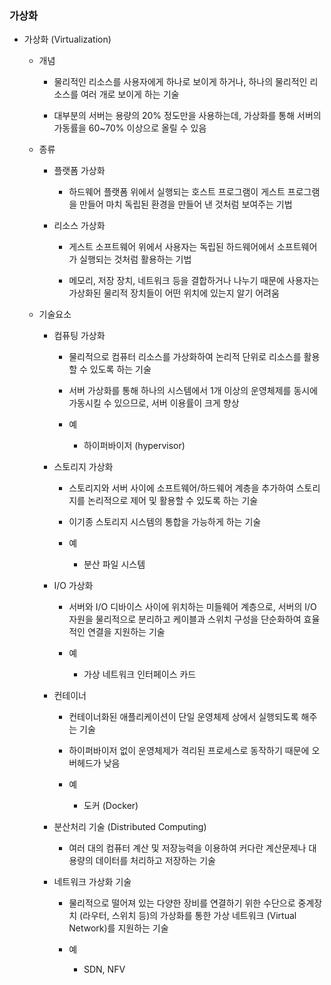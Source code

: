 ### 가상화

- 가상화 (Virtualization)
  
  - 개념
    
    - 물리적인 리소스를 사용자에게 하나로 보이게 하거나, 하나의 물리적인 리소스를 여러 개로 보이게 하는 기술
    
    - 대부분의 서버는 용량의 20% 정도만을 사용하는데, 가상화를 통해 서버의 가동률을 60~70% 이상으로 올릴 수 있음
  
  - 종류
    
    - 플랫폼 가상화
      
      - 하드웨어 플랫폼 위에서 실행되는 호스트 프로그램이 게스트 프로그램을 만들어 마치 독립된 환경을 만들어 낸 것처럼 보여주는 기법
    
    - 리소스 가상화
      
      - 게스트 소프트웨어 위에서 사용자는 독립된 하드웨어에서 소프트웨어가 실행되는 것처럼 활용하는 기법
      
      - 메모리, 저장 장치, 네트워크 등을 결합하거나 나누기 때문에 사용자는 가상화된 물리적 장치들이 어떤 위치에 있는지 알기 어려움
  
  - 기술요소
    
    - 컴퓨팅 가상화
      
      - 물리적으로 컴퓨터 리소스를 가상화하여 논리적 단위로 리소스를 활용할 수 있도록 하는 기술
      
      - 서버 가상화를 통해 하나의 시스템에서 1개 이상의 운영체제를 동시에 가동시킬 수 있으므로, 서버 이용률이 크게 향상
      
      - 예
        
        - 하이퍼바이저 (hypervisor)
    
    - 스토리지 가상화
      
      - 스토리지와 서버 사이에 소프트웨어/하드웨어 계층을 추가하여 스토리지를 논리적으로 제어 및 활용할 수 있도록 하는 기술
      
      - 이기종 스토리지 시스템의 통합을 가능하게 하는 기술
      
      - 예
        
        - 분산 파일 시스템
    
    - I/O 가상화
      
      - 서버와 I/O 디바이스 사이에 위치하는 미들웨어 계층으로, 서버의 I/O 자원을 물리적으로 분리하고 케이블과 스위치 구성을 단순화하여 효율적인 연결을 지원하는 기술
      
      - 예
        
        - 가상 네트워크 인터페이스 카드
    
    - 컨테이너
      
      - 컨테이너화된 애플리케이션이 단일 운영체제 상에서 실행되도록 해주는 기술
      
      - 하이퍼바이저 없이 운영체제가 격리된 프로세스로 동작하기 때문에 오버헤드가 낮음
      
      - 예
        
        - 도커 (Docker)
    
    - 분산처리 기술 (Distributed Computing)
      
      - 여러 대의 컴퓨터 계산 및 저장능력을 이용하여 커다란 계산문제나 대용량의 데이터를 처리하고 저장하는 기술
    
    - 네트워크 가상화 기술
      
      - 물리적으로 떨어져 있는 다양한 장비를 연결하기 위한 수단으로 중계장치 (라우터, 스위치 등)의 가상화를 통한 가상 네트워크 (Virtual Network)를 지원하는 기술
      
      - 예
        
        - SDN, NFV